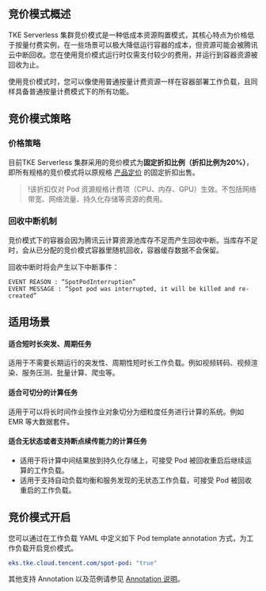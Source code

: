 ## 竞价模式概述 

TKE Serverless 集群竞价模式是一种低成本资源购置模式，其核心特点为价格低于按量付费实例，在一些场景可以极大降低运行容器的成本，但资源可能会被腾讯云中断回收。您在使用竞价模式运行时仅需支付较少的费用，并运行到容器资源被回收为止。

使用竞价模式时，您可以像使用普通按量计费资源一样在容器部署工作负载，且同样具备普通按量计费模式下的所有功能。


## 竞价模式策略


### 价格策略

目前TKE Serverless 集群采用的竞价模式为**固定折扣比例（折扣比例为20%）**，即所有规格的竞价模式将以原规格 [产品定价](https://intl.cloud.tencent.com/document/product/457/34055) 的固定折扣出售。



>!该折扣仅对 Pod 资源规格计费项（CPU、内存、GPU）生效。不包括网络带宽、网络流量、持久化存储等资源的费用。



### 回收中断机制

竞价模式下的容器会因为腾讯云计算资源池库存不足而产生回收中断。当库存不足时，会从已分配的竞价模式容器里随机回收，容器缓存数据不会保留。

回收中断时将会产生以下中断事件：

```plaintext
EVENT REASON : “SpotPodInterruption”
EVENT MESSAGE : “Spot pod was interrupted, it will be killed and re-created”
```

## 适用场景

#### 适合短时长突发、周期任务

适用于不需要长期运行的突发性、周期性短时长工作负载。例如视频转码、视频渲染、服务压测、批量计算、爬虫等。

#### 适合可切分的计算任务

适用于可以将长时间作业按作业对象切分为细粒度任务进行计算的系统。例如 EMR 等大数据套件。


#### 适合无状态或者支持断点续传能力的计算任务

- 适用于将计算中间结果放到持久化存储上，可接受 Pod 被回收重启后继续运算的工作负载。
- 适用于支持自动负载均衡和服务发现的无状态工作负载，可接受 Pod 被回收重启的工作负载。


## 竞价模式开启

您可以通过在工作负载 YAML 中定义如下 Pod template annotation 方式，为工作负载开启竞价模式。

```yaml
eks.tke.cloud.tencent.com/spot-pod: "true"
```

其他支持 Annotation 以及范例请参见 [Annotation 说明](https://intl.cloud.tencent.com/document/product/457/36162)。





